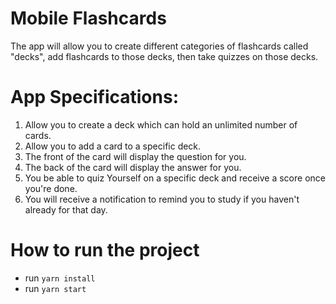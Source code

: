 # Mobile Flashcards
The app will allow you to create different categories of flashcards called "decks", add flashcards to those decks, then take quizzes on those decks.

# App Specifications:
1. Allow you to create a deck which can hold an unlimited number of cards.
2. Allow you to add a card to a specific deck.
3. The front of the card will display the question for you.
4. The back of the card will display the answer for you.
5. You be able to quiz Yourself on a specific deck and receive a score once you're done.
6. You will receive a notification to remind you to study if you haven't already for that day.

# How to run the project

- run `yarn install`
- run `yarn start`
